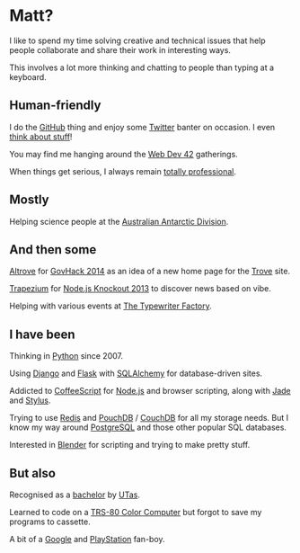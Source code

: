 # Matt?

I like to spend my time solving creative and technical issues that help
people collaborate and share their work in interesting ways.

This involves a lot more thinking and chatting to people than typing at
a keyboard.


## Human-friendly

I do the [GitHub](http://mattms.github.com/) thing and
enjoy some [Twitter](https://twitter.com/MattMS) banter on occasion.
I even [think about stuff](http://thoughts.mattms.info/)!

You may find me hanging around the [Web Dev 42](http://web.dev42.co/)
gatherings.

When things get serious, I always remain
[totally professional](http://totesprofe.sh/).


## Mostly

Helping science people at the
[Australian Antarctic Division](./Australian_Antarctic_Division/).


## And then some

[Altrove](http://altrove.totesprofe.sh/) for
[GovHack 2014](http://www.govhack.org/)
as an idea of a new home page for the
[Trove](http://trove.nla.gov.au/) site.

[Trapezium](http://trapezium.io/) for
[Node.js Knockout 2013](http://nodeknockout.com/)
to discover news based on vibe.

Helping with various events at
[The Typewriter Factory](http://typewriterfactory.com/events/).


## I have been

Thinking in [Python](https://www.python.org/) since 2007.

Using [Django](https://www.djangoproject.com/) and
[Flask](http://flask.pocoo.org/) with
[SQLAlchemy](http://www.sqlalchemy.org/) for database-driven sites.

Addicted to [CoffeeScript](http://coffeescript.org/) for
[Node.js](http://nodejs.org/) and browser scripting, along with
[Jade](http://jade-lang.com/) and
[Stylus](https://learnboost.github.io/stylus/).

Trying to use [Redis](http://redis.io/) and
[PouchDB](http://pouchdb.com/) /
[CouchDB](https://couchdb.apache.org/) for all my storage needs.
But I know my way around [PostgreSQL](http://www.postgresql.org/) and
those other popular SQL databases.

Interested in [Blender](https://www.blender.org/) for scripting and
trying to make pretty stuff.


## But also

Recognised as a [bachelor](https://en.wikipedia.org/wiki/Bachelor_of_Computing)
by [UTas](http://www.utas.edu.au/).

Learned to code on a
[TRS-80 Color Computer](https://en.wikipedia.org/wiki/TRS-80_Color_Computer)
but forgot to save my programs to cassette.

A bit of a [Google](https://www.google.com/intl/en/about/) and
[PlayStation](http://au.playstation.com/) fan-boy.
